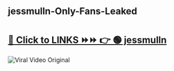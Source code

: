 
 ## jessmulln-Only-Fans-Leaked

# <h2><a href="https://clipsfans.com/jessmulln&ref=git">🔗 Click to LINKS ⏩⏩ 👉 🟢 jessmulln </a></h2>

<a href="https://clipsfans.com/jessmulln&ref=git" rel="nofollow" data-target="animated-image.originalLink"><img src="https://i.ibb.co.com/xMMVF88/686577567.gif" alt="Viral Video Original" style="max-width: 100%; display: inline-block;" data-target="animated-image.originalImage"></a>
